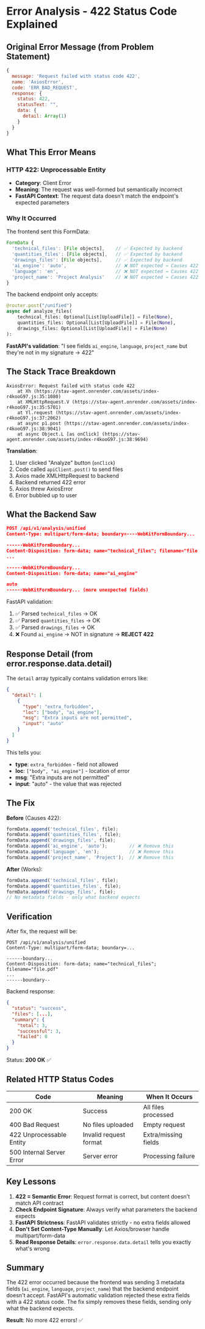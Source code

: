 # Error Analysis - 422 Status Code Explained

## Original Error Message (from Problem Statement)

```javascript
{
  message: 'Request failed with status code 422',
  name: 'AxiosError',
  code: 'ERR_BAD_REQUEST',
  response: {
    status: 422,
    statusText: "",
    data: {
      detail: Array(1)
    }
  }
}
```

## What This Error Means

### HTTP 422: Unprocessable Entity
- **Category**: Client Error
- **Meaning**: The request was well-formed but semantically incorrect
- **FastAPI Context**: The request data doesn't match the endpoint's expected parameters

### Why It Occurred

The frontend sent this FormData:
```javascript
FormData {
  'technical_files': [File objects],    // ✅ Expected by backend
  'quantities_files': [File objects],   // ✅ Expected by backend  
  'drawings_files': [File objects],     // ✅ Expected by backend
  'ai_engine': 'auto',                  // ❌ NOT expected → Causes 422
  'language': 'en',                     // ❌ NOT expected → Causes 422
  'project_name': 'Project Analysis'    // ❌ NOT expected → Causes 422
}
```

The backend endpoint only accepts:
```python
@router.post("/unified")
async def analyze_files(
    technical_files: Optional[List[UploadFile]] = File(None),
    quantities_files: Optional[List[UploadFile]] = File(None),
    drawings_files: Optional[List[UploadFile]] = File(None)
):
```

**FastAPI's validation**: "I see fields `ai_engine`, `language`, `project_name` but they're not in my signature → 422"

## The Stack Trace Breakdown

```
AxiosError: Request failed with status code 422
    at Xh (https://stav-agent.onrender.com/assets/index-r4kooG97.js:35:1080)
    at XMLHttpRequest.V (https://stav-agent.onrender.com/assets/index-r4kooG97.js:35:5701)
    at Yl.request (https://stav-agent.onrender.com/assets/index-r4kooG97.js:37:2062)
    at async p1.post (https://stav-agent.onrender.com/assets/index-r4kooG97.js:38:9041)
    at async Object.L [as onClick] (https://stav-agent.onrender.com/assets/index-r4kooG97.js:38:9694)
```

**Translation**:
1. User clicked "Analyze" button (`onClick`)
2. Code called `apiClient.post()` to send files
3. Axios made XMLHttpRequest to backend
4. Backend returned 422 error
5. Axios threw AxiosError
6. Error bubbled up to user

## What the Backend Saw

```json
POST /api/v1/analysis/unified
Content-Type: multipart/form-data; boundary=----WebKitFormBoundary...

------WebKitFormBoundary...
Content-Disposition: form-data; name="technical_files"; filename="file.pdf"
...

------WebKitFormBoundary...
Content-Disposition: form-data; name="ai_engine"

auto
------WebKitFormBoundary... (more unexpected fields)
```

FastAPI validation:
1. ✅ Parsed `technical_files` → OK
2. ✅ Parsed `quantities_files` → OK  
3. ✅ Parsed `drawings_files` → OK
4. ❌ Found `ai_engine` → NOT in signature → **REJECT 422**

## Response Detail (from error.response.data.detail)

The `detail` array typically contains validation errors like:
```json
{
  "detail": [
    {
      "type": "extra_forbidden",
      "loc": ["body", "ai_engine"],
      "msg": "Extra inputs are not permitted",
      "input": "auto"
    }
  ]
}
```

This tells you:
- **type**: `extra_forbidden` - field not allowed
- **loc**: `["body", "ai_engine"]` - location of error
- **msg**: "Extra inputs are not permitted"
- **input**: "auto" - the value that was rejected

## The Fix

**Before** (Causes 422):
```typescript
formData.append('technical_files', file);
formData.append('quantities_files', file);
formData.append('drawings_files', file);
formData.append('ai_engine', 'auto');        // ❌ Remove this
formData.append('language', 'en');           // ❌ Remove this
formData.append('project_name', 'Project');  // ❌ Remove this
```

**After** (Works):
```typescript
formData.append('technical_files', file);
formData.append('quantities_files', file);
formData.append('drawings_files', file);
// No metadata fields - only what backend expects
```

## Verification

After fix, the request will be:
```
POST /api/v1/analysis/unified
Content-Type: multipart/form-data; boundary=...

------boundary...
Content-Disposition: form-data; name="technical_files"; filename="file.pdf"
...
------boundary--
```

Backend response:
```json
{
  "status": "success",
  "files": [...],
  "summary": {
    "total": 3,
    "successful": 3,
    "failed": 0
  }
}
```

Status: **200 OK** ✅

## Related HTTP Status Codes

| Code | Meaning | When It Occurs |
|------|---------|----------------|
| 200 OK | Success | All files processed |
| 400 Bad Request | No files uploaded | Empty request |
| 422 Unprocessable Entity | Invalid request format | Extra/missing fields |
| 500 Internal Server Error | Server error | Processing failure |

## Key Lessons

1. **422 = Semantic Error**: Request format is correct, but content doesn't match API contract
2. **Check Endpoint Signature**: Always verify what parameters the backend expects
3. **FastAPI Strictness**: FastAPI validates strictly - no extra fields allowed
4. **Don't Set Content-Type Manually**: Let Axios/browser handle multipart/form-data
5. **Read Response Details**: `error.response.data.detail` tells you exactly what's wrong

## Summary

The 422 error occurred because the frontend was sending 3 metadata fields (`ai_engine`, `language`, `project_name`) that the backend endpoint doesn't accept. FastAPI's automatic validation rejected these extra fields with a 422 status code. The fix simply removes these fields, sending only what the backend expects.

**Result**: No more 422 errors! ✅
